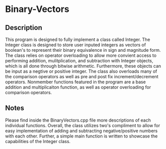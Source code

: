 # Binary-Vectors

## Description 
This program is designed to fully implement a class called Integer. The Integer class is designed to store user inputed integers as vectors of boolean's to represent their binary equivalence in sign and magnitude form. The class relies on operator overloading to allow more convient access to performing addition, mulitplication, and subtraction with Integer objects, which is all done through bitwise arithmetic. Furthermore, these objects can be input as a negtive or positive integer. The class also overloads many of the comparison operators as well as pre and post fix increment/decrement operators. Nonmember functions featured in the program are a base addition and multiplicaiton function, as well as operator overloading for comparison operators.

## Notes 
Please find inside the BinaryVectors.cpp file more descriptions of each individual functions. Overall, the class utilizes two's compliment to allow for easy implementation of adding and subtracting negative/positive numbers with each other. Further, a simple main function is written to showcase the capabilities of the Integer class.
